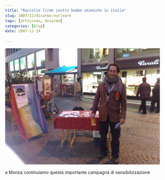 ```yaml
---
title: "Raccolta firme contro bombe atomiche in Italia"
slug: 2007/11/disarmo-nucleare
tags: [attivismo, disarmo]
categories: [blog]
date: 2007-11-14

---
```

![](img/banchino_monza_disarmo_featured.jpg)

a Monza continuiamo questa importante campagna di sensibilizzazione
